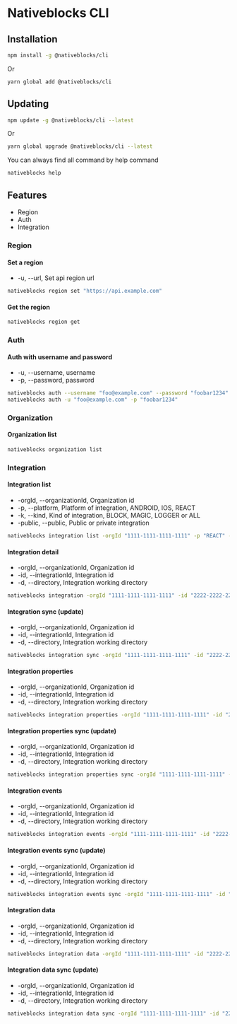 # Nativeblocks CLI

## Installation

```bash
npm install -g @nativeblocks/cli
```

Or

```bash
yarn global add @nativeblocks/cli
```

## Updating

```bash
npm update -g @nativeblocks/cli --latest
```

Or

```bash
yarn global upgrade @nativeblocks/cli --latest
```

You can always find all command by help command

```bash
nativeblocks help
```

## Features

- Region
- Auth
- Integration

### Region

#### Set a region

- -u, --url, Set api region url

```bash
nativeblocks region set "https://api.example.com"
```

#### Get the region

```bash
nativeblocks region get
```

### Auth

#### Auth with username and password

- -u, --username, username
- -p, --password, password

```bash
nativeblocks auth --username "foo@example.com" --password "foobar1234"
nativeblocks auth -u "foo@example.com" -p "foobar1234"
```

### Organization

#### Organization list

```bash
nativeblocks organization list
```

### Integration

#### Integration list

- -orgId, --organizationId, Organization id
- -p, --platform, Platform of integration, ANDROID, IOS, REACT
- -k, --kind, Kind of integration, BLOCK, MAGIC, LOGGER or ALL
- -public, --public, Public or private integration

```bash
nativeblocks integration list -orgId "1111-1111-1111-1111" -p "REACT" -k "ALL"  --public false
```

#### Integration detail

- -orgId, --organizationId, Organization id
- -id, --integrationId, Integration id
- -d, --directory, Integration working directory

```bash
nativeblocks integration -orgId "1111-1111-1111-1111" -id "2222-2222-2222-2222"
```

#### Integration sync (update)

- -orgId, --organizationId, Organization id
- -id, --integrationId, Integration id
- -d, --directory, Integration working directory

```bash
nativeblocks integration sync -orgId "1111-1111-1111-1111" -id "2222-2222-2222-2222" -d "/Users/sample/projects/awesome_project/integrations/button"
```

#### Integration properties

- -orgId, --organizationId, Organization id
- -id, --integrationId, Integration id
- -d, --directory, Integration working directory

```bash
nativeblocks integration properties -orgId "1111-1111-1111-1111" -id "2222-2222-2222-2222" -d "/Users/sample/projects/awesome_project/integrations/button"
```

#### Integration properties sync (update)

- -orgId, --organizationId, Organization id
- -id, --integrationId, Integration id
- -d, --directory, Integration working directory

```bash
nativeblocks integration properties sync -orgId "1111-1111-1111-1111" -id "2222-2222-2222-2222" -d "/Users/sample/projects/awesome_project/integrations/button"
```

#### Integration events

- -orgId, --organizationId, Organization id
- -id, --integrationId, Integration id
- -d, --directory, Integration working directory

```bash
nativeblocks integration events -orgId "1111-1111-1111-1111" -id "2222-2222-2222-2222" -d "/Users/sample/projects/awesome_project/integrations/button"
```

#### Integration events sync (update)

- -orgId, --organizationId, Organization id
- -id, --integrationId, Integration id
- -d, --directory, Integration working directory

```bash
nativeblocks integration events sync -orgId "1111-1111-1111-1111" -id "2222-2222-2222-2222" -d "/Users/sample/projects/awesome_project/integrations/button"
```

#### Integration data

- -orgId, --organizationId, Organization id
- -id, --integrationId, Integration id
- -d, --directory, Integration working directory

```bash
nativeblocks integration data -orgId "1111-1111-1111-1111" -id "2222-2222-2222-2222" -d "/Users/sample/projects/awesome_project/integrations/button"
```

#### Integration data sync (update)

- -orgId, --organizationId, Organization id
- -id, --integrationId, Integration id
- -d, --directory, Integration working directory

```bash
nativeblocks integration data sync -orgId "1111-1111-1111-1111" -id "2222-2222-2222-2222" -d "/Users/sample/projects/awesome_project/integrations/button"
```